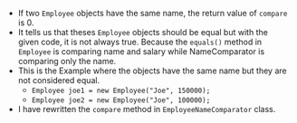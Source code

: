 - If two `Employee` objects have the same name, the return value of `compare` is 0.
- It tells us that theses `Employee` objects should be equal but with the given code, it is not always true. Because the `equals()` method in `Employee` is comparing name and salary while NameComparator is comparing only the name.
- This is the Example where the objects have the same name but they are not considered equal.
  - `Employee joe1 = new Employee("Joe", 150000);`
  - `Employee joe2 = new Employee("Joe", 100000);`
- I have rewritten the `compare` method in `EmployeeNameComparator` class.